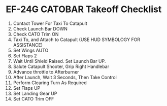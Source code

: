 # EF-24G CATOBAR Takeoff Checklist

1. Contact Tower For Taxi To Catapult
2. Check Launch Bar DOWN
3. Check CATO Trim ON
4. Taxi To, and Attach to Catapult (USE HUD SYMBOLOGY FOR ASSISTANCE)
5. Set Wings AUTO
6. Set Flaps 2
7. Wait Until Shield Raised. Set Launch Bar UP.
8. Salute Catapult Shooter, Grip Right Handlebar
9. Advance throttle to Afterburner
10. After Launch, Wait 3 Seconds, Then Take Control
11. Perform Clearing Turn As Required
12. Set Flaps UP
13. Set Landing Gear UP
14. Set CATO Trim OFF

<br>
